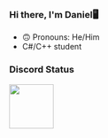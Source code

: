 ### Hi there, I'm Daniel🖥

- 🙃 Pronouns: He/Him
- C#/C++ student

### Discord Status
<a href="https://discord.com/users/829610319932293150">
  <img height="80px" src="https://discord.c99.nl/widget/theme-2/829610319932293150.png" />
</a>

